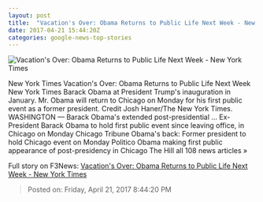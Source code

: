 ```yaml
---
layout: post
title:  "Vacation's Over: Obama Returns to Public Life Next Week - New York Times"
date: 2017-04-21 15:44:20Z
categories: google-news-top-stories
---
```


![Vacation's Over: Obama Returns to Public Life Next Week - New York Times](https://static01.nyt.com/images/2017/04/22/us/22obama/22obama-facebookJumbo.jpg)

New York Times Vacation's Over: Obama Returns to Public Life Next Week New York Times Barack Obama at President Trump's inauguration in January. Mr. Obama will return to Chicago on Monday for his first public event as a former president. Credit Josh Haner/The New York Times. WASHINGTON — Barack Obama's extended post-presidential ... Ex-President Barack Obama to hold first public event since leaving office, in Chicago on Monday Chicago Tribune Obama's back: Former president to hold Chicago event on Monday Politico Obama making first public appearance of post-presidency in Chicago The Hill all 108 news articles »


Full story on F3News: [Vacation's Over: Obama Returns to Public Life Next Week - New York Times](http://www.f3nws.com/n/Pr3gHB)

> Posted on: Friday, April 21, 2017 8:44:20 PM
